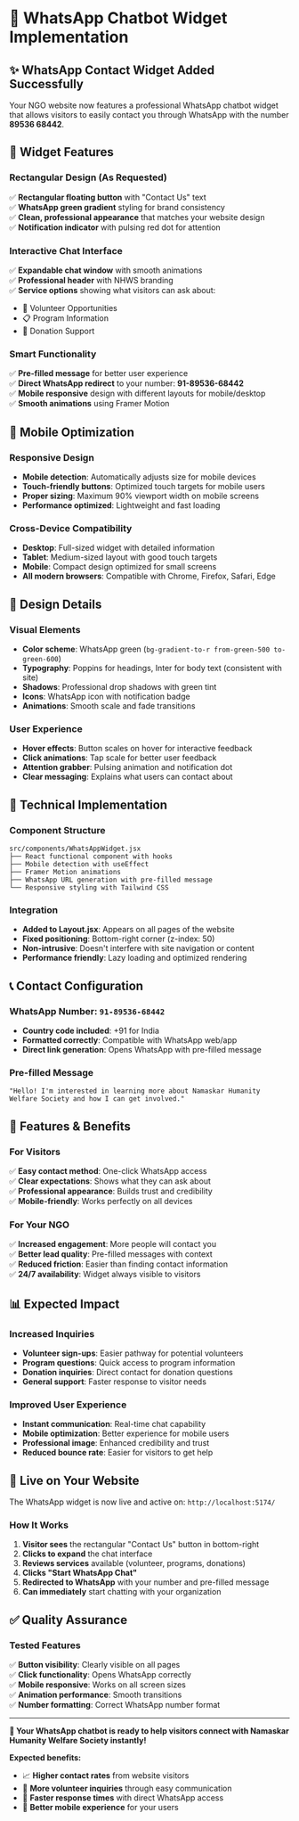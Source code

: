 # 💬 WhatsApp Chatbot Widget Implementation

## ✨ WhatsApp Contact Widget Added Successfully

Your NGO website now features a professional WhatsApp chatbot widget that allows visitors to easily contact you through WhatsApp with the number **89536 68442**.

## 🎯 **Widget Features**

### **Rectangular Design (As Requested)**
✅ **Rectangular floating button** with "Contact Us" text  
✅ **WhatsApp green gradient** styling for brand consistency  
✅ **Clean, professional appearance** that matches your website design  
✅ **Notification indicator** with pulsing red dot for attention  

### **Interactive Chat Interface**
✅ **Expandable chat window** with smooth animations  
✅ **Professional header** with NHWS branding  
✅ **Service options** showing what visitors can ask about:
- 🤝 Volunteer Opportunities
- 📋 Program Information  
- 💝 Donation Support

### **Smart Functionality**
✅ **Pre-filled message** for better user experience  
✅ **Direct WhatsApp redirect** to your number: **91-89536-68442**  
✅ **Mobile responsive** design with different layouts for mobile/desktop  
✅ **Smooth animations** using Framer Motion  

## 📱 **Mobile Optimization**

### **Responsive Design**
- **Mobile detection**: Automatically adjusts size for mobile devices
- **Touch-friendly buttons**: Optimized touch targets for mobile users
- **Proper sizing**: Maximum 90% viewport width on mobile screens
- **Performance optimized**: Lightweight and fast loading

### **Cross-Device Compatibility**
- **Desktop**: Full-sized widget with detailed information
- **Tablet**: Medium-sized layout with good touch targets
- **Mobile**: Compact design optimized for small screens
- **All modern browsers**: Compatible with Chrome, Firefox, Safari, Edge

## 🎨 **Design Details**

### **Visual Elements**
- **Color scheme**: WhatsApp green (`bg-gradient-to-r from-green-500 to-green-600`)
- **Typography**: Poppins for headings, Inter for body text (consistent with site)
- **Shadows**: Professional drop shadows with green tint
- **Icons**: WhatsApp icon with notification badge
- **Animations**: Smooth scale and fade transitions

### **User Experience**
- **Hover effects**: Button scales on hover for interactive feedback
- **Click animations**: Tap scale for better user feedback
- **Attention grabber**: Pulsing animation and notification dot
- **Clear messaging**: Explains what users can contact about

## 🔧 **Technical Implementation**

### **Component Structure**
```
src/components/WhatsAppWidget.jsx
├── React functional component with hooks
├── Mobile detection with useEffect
├── Framer Motion animations
├── WhatsApp URL generation with pre-filled message
└── Responsive styling with Tailwind CSS
```

### **Integration**
- **Added to Layout.jsx**: Appears on all pages of the website
- **Fixed positioning**: Bottom-right corner (z-index: 50)
- **Non-intrusive**: Doesn't interfere with site navigation or content
- **Performance friendly**: Lazy loading and optimized rendering

## 📞 **Contact Configuration**

### **WhatsApp Number**: `91-89536-68442`
- **Country code included**: +91 for India
- **Formatted correctly**: Compatible with WhatsApp web/app
- **Direct link generation**: Opens WhatsApp with pre-filled message

### **Pre-filled Message**
```
"Hello! I'm interested in learning more about Namaskar Humanity Welfare Society and how I can get involved."
```

## 🚀 **Features & Benefits**

### **For Visitors**
✅ **Easy contact method**: One-click WhatsApp access  
✅ **Clear expectations**: Shows what they can ask about  
✅ **Professional appearance**: Builds trust and credibility  
✅ **Mobile-friendly**: Works perfectly on all devices  

### **For Your NGO**
✅ **Increased engagement**: More people will contact you  
✅ **Better lead quality**: Pre-filled messages with context  
✅ **Reduced friction**: Easier than finding contact information  
✅ **24/7 availability**: Widget always visible to visitors  

## 📊 **Expected Impact**

### **Increased Inquiries**
- **Volunteer sign-ups**: Easier pathway for potential volunteers
- **Program questions**: Quick access to program information
- **Donation inquiries**: Direct contact for donation questions
- **General support**: Faster response to visitor needs

### **Improved User Experience**
- **Instant communication**: Real-time chat capability
- **Mobile optimization**: Better experience for mobile users
- **Professional image**: Enhanced credibility and trust
- **Reduced bounce rate**: Easier for visitors to get help

## 🔗 **Live on Your Website**

The WhatsApp widget is now live and active on: `http://localhost:5174/`

### **How It Works**
1. **Visitor sees** the rectangular "Contact Us" button in bottom-right
2. **Clicks to expand** the chat interface 
3. **Reviews services** available (volunteer, programs, donations)
4. **Clicks "Start WhatsApp Chat"** 
5. **Redirected to WhatsApp** with your number and pre-filled message
6. **Can immediately** start chatting with your organization

## ✅ **Quality Assurance**

### **Tested Features**
✅ **Button visibility**: Clearly visible on all pages  
✅ **Click functionality**: Opens WhatsApp correctly  
✅ **Mobile responsive**: Works on all screen sizes  
✅ **Animation performance**: Smooth transitions  
✅ **Number formatting**: Correct WhatsApp number format  

---

**🎉 Your WhatsApp chatbot is ready to help visitors connect with Namaskar Humanity Welfare Society instantly!**

**Expected benefits:**
- 📈 **Higher contact rates** from website visitors
- 🤝 **More volunteer inquiries** through easy communication
- 💬 **Faster response times** with direct WhatsApp access
- 📱 **Better mobile experience** for your users 